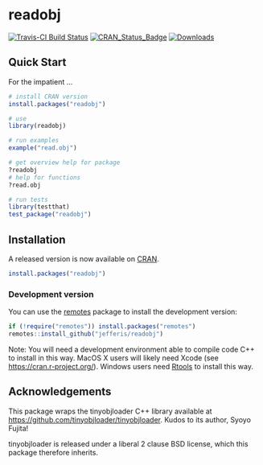 # readobj
<!-- badges: start -->
[![Travis-CI Build Status](https://travis-ci.org/jefferis/readobj.svg?branch=master)](https://travis-ci.org/jefferis/readobj)
[![CRAN_Status_Badge](http://www.r-pkg.org/badges/version/readobj)](https://cran.r-project.org/package=readobj)
[![Downloads](http://cranlogs.r-pkg.org/badges/readobj?color=brightgreen)](https://www.r-pkg.org:443/pkg/readobj)
<!-- badges: end -->

## Quick Start

For the impatient ...

```r
# install CRAN version
install.packages("readobj")

# use
library(readobj)

# run examples
example("read.obj")

# get overview help for package
?readobj
# help for functions
?read.obj

# run tests
library(testthat)
test_package("readobj")
```

## Installation
A released version is now available on [CRAN](https://cran.r-project.org/package=readobj).

```r
install.packages("readobj")
```

### Development version
You can use the [remotes](https://cran.r-project.org/package=remotes) package
to install the development version:

```r
if (!require("remotes")) install.packages("remotes")
remotes::install_github("jefferis/readobj")
```

Note: You will need a development environment able to compile code C++ to 
install in this way. MacOS X users will likely need Xcode (see https://cran.r-project.org/). Windows users need [Rtools](http://www.murdoch-sutherland.com/Rtools/) to install this way.

## Acknowledgements
This package wraps the tinyobjloader C++ library available at 
https://github.com/tinyobjloader/tinyobjloader. Kudos to its author, Syoyo Fujita!

tinyobjloader is released under a liberal 2 clause BSD license, which this
package therefore inherits.
